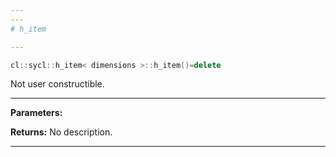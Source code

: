 ```yaml
---
---
# h_item

---
```


```cpp
cl::sycl::h_item< dimensions >::h_item()=delete
```


Not user constructible. 


---
**Parameters:**

**Returns:** No description.

---
